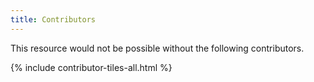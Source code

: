 ```yaml
---
title: Contributors
---
```


This resource would not be possible without the following contributors.

{% include contributor-tiles-all.html %}

